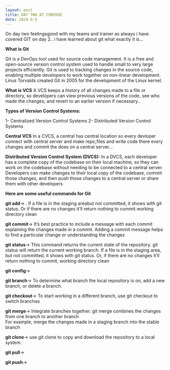 ```yaml
---
layout: post
title: DAY TWO AT COREDGE
date: 2024-6-5
---
```


On day two feelingsgood with my teams and trainer as always 
i have covered GIT on day 2.. i have learned about git what exactly it is...
   

**What is Git**

Git is a DevOps tool used for source code management. It is a free and open-source version control system 
used to handle small to very large projects efficiently. Git is used to tracking changes in the source 
code, enabling multiple developers to work together on non-linear development. Linus Torvalds created 
Git in 2005 for the development of the Linux kernel.
   
**What is VCS**
A VCS keeps a history of all changes made to a file or directory, so developers can view previous versions of the code, see who made the changes, and revert to an earlier version if necessary..

**Types of Version Control Systems:**

1- Centralized Version Control Systems
2- Distributed Version Control Systems

**Central VCS**
In a CVCS, a central has central location so every devloper connect with central server and make repo,files and write code there every changes and commit the does on a central server...

**Distributed Version Control System (DVCS):**
In a DVCS, each developer has a complete copy of the codebase on their local machine, so they can work on the 
codebase without needing to be connected to a central server. Developers can make changes to their local copy 
of the codebase, commit those changes, and then push those changes to a central server or share them with other developers

**Here are some useful commands for Git**

**git add**-> . If a file is in the staging areabut not committed, it shows with git status. Or if there are no changes it’ll return nothing to commit working directory clean

**git commit**->  It’s best practice to include a message with each commit explaining the changes made in a 
commit. Adding a commit message helps to find a particular change or understanding the changes
 
**git status**->  This command returns the current state of the repository. git status will return the current 
working branch. If a file is in the staging area, but not committed, it shows with git status. Or, if there are no changes it’ll return nothing to commit, working directory clean
  
**git config**-> 
 
**git branch**-> To determine what branch the local repository is on, add a new branch, or delete a branch.
 
**git checkout**-> To start working in a different branch, use git checkout to switch branches
 
**git merge**-> Integrate branches together. git merge combines the changes from one branch to another branch  
For example, merge the changes made in a staging branch into the stable branch
 
**git clone**-> use git clone to copy and download the repository to a local system.
 
**git pull**->

**git push**->


